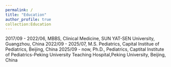 ```yaml
---
permalink: /
title: "Education"
author_profile: true
collection:Education
---
```


2017/09 - 2022/06, MBBS, Clinical Medicine, SUN YAT-SEN University, Guangzhou, China
2022/09 - 2025/07, M.S. Pediatrics, Capital Institue of Pediatrics, Beijing, China
2025/09 - now, Ph.D., Pediatrics, Captital Institute of Pediatrics-Peking University Teaching Hospital,Peking University, Beijing, China
